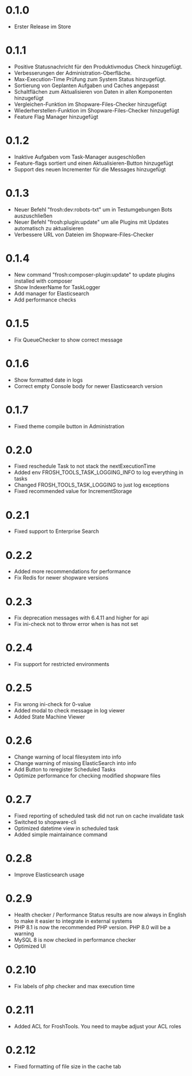 # 0.1.0

* Erster Release im Store

# 0.1.1

* Positive Statusnachricht für den Produktivmodus Check hinzugefügt. 
* Verbesserungen der Administration-Oberfläche.
* Max-Execution-Time Prüfung zum System Status hinzugefügt.
* Sortierung von Geplanten Aufgaben und Caches angepasst
* Schaltflächen zum Aktualisieren von Daten in allen Komponenten hinzugefügt
* Vergleichen-Funktion im Shopware-Files-Checker hinzugefügt
* Wiederherstellen-Funktion im Shopware-Files-Checker hinzugefügt
* Feature Flag Manager hinzugefügt

# 0.1.2

* Inaktive Aufgaben vom Task-Manager ausgeschloßen
* Feature-flags sortiert und einen Aktualisieren-Button hinzugefügt
* Support des neuen Incrementer für die Messages hinzugefügt

# 0.1.3

* Neuer Befehl "frosh:dev:robots-txt" um in Testumgebungen Bots auszuschließen
* Neuer Befehl "frosh:plugin:update" um alle Plugins mit Updates automatisch zu aktualisieren
* Verbessere URL von Dateien im Shopware-Files-Checker

# 0.1.4

* New command "frosh:composer-plugin:update" to update plugins installed with composer
* Show IndexerName for TaskLogger
* Add manager for Elasticsearch
* Add performance checks

# 0.1.5

* Fix QueueChecker to show correct message

# 0.1.6

* Show formatted date in logs
* Correct empty Console body for newer Elasticsearch version

# 0.1.7

* Fixed theme compile button in Administration

# 0.2.0

* Fixed reschedule Task to not stack the nextExecutionTime
* Added env FROSH_TOOLS_TASK_LOGGING_INFO to log everything in tasks
* Changed FROSH_TOOLS_TASK_LOGGING to just log exceptions
* Fixed recommended value for IncrementStorage

# 0.2.1

* Fixed support to Enterprise Search

# 0.2.2

* Added more recommendations for performance
* Fix Redis for newer shopware versions

# 0.2.3

* Fix deprecation messages with 6.4.11 and higher for api
* Fix ini-check not to throw error when is has not set

# 0.2.4

* Fix support for restricted environments

# 0.2.5
* Fix wrong ini-check for 0-value
* Added modal to check message in log viewer
* Added State Machine Viewer

# 0.2.6
* Change warning of local filesystem into info
* Change warning of missing ElasticSearch into info
* Add Button to reregister Scheduled Tasks
* Optimize performance for checking modified shopware files

# 0.2.7
* Fixed reporting of scheduled task did not run on cache invalidate task
* Switched to shopware-cli
* Optimized datetime view in scheduled task
* Added simple maintainance command

# 0.2.8
* Improve Elasticsearch usage

# 0.2.9

* Health checker / Performance Status results are now always in English to make it easier to integrate in external systems
* PHP 8.1 is now the recommended PHP version. PHP 8.0 will be a warning
* MySQL 8 is now checked in performance checker
* Optimized UI

# 0.2.10

* Fix labels of php checker and max execution time

# 0.2.11

* Added ACL for FroshTools. You need to maybe adjust your ACL roles

# 0.2.12

* Fixed formatting of file size in the cache tab